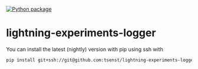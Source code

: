 [![Python package](https://github.com/tsenst/lightning-experiments-logger/actions/workflows/python-package.yml/badge.svg)](https://github.com/tsenst/lightning-experiments-logger/actions/workflows/python-package.yml)
# lightning-experiments-logger
You can install the latest (nightly) version with pip using ssh with

```bash
pip install git+ssh://git@github.com:tsenst/lightning-experiments-logger.git
```